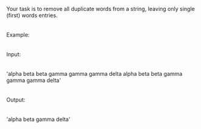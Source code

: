 Your task is to remove all duplicate words from a string, leaving only single (first) words entries.<br>
<br>
<br>
Example:<br>
<br>
<br>
Input:<br>
<br>
<br>
'alpha beta beta gamma gamma gamma delta alpha beta beta gamma gamma gamma delta'<br>
<br>
<br>
Output:<br>
<br>
<br>
'alpha beta gamma delta'
